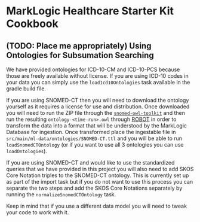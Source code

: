 # MarkLogic Healthcare Starter Kit Cookbook

## (TODO: Place me appropriately) Using Ontologies for Subsumation Searching

We have provided ontologies for ICD-10-CM and ICD-10-PCS because those are freely available without license. If you are using ICD-10 codes in your data you can simply use the `loadIcd10Ontologies` task available in the gradle build file.

If you are using SNOMED-CT then you will need to download the ontology yourself as it requires a license for use and distribution. Once downloaded you will need to run the ZIP file through the [`snomed-owl-toolkit`](https://github.com/IHTSDO/snomed-owl-toolkit) and then run the resulting `ontology-<time-run>.owl` through [ROBOT](http://robot.obolibrary.org/) in order to transform the data into a format that will be understood by the MarkLogic Database for ingestion. Once transformed place the ingestable file in `src/main/ml-data/ontologies/SNOMED-CT.ttl` and you will be able to run `loadSnomedCTOntology` (or if you want to use all 3 ontologies you can use `loadOntologies`).

If you are using SNOMED-CT and would like to use the standardized queries that we have provided in this project you will also need to add SKOS Core Notation triples to the SNOMED-CT ontology. This is currently set up as part of the import task but if you do not want to use this process you can separate the two steps and add the SKOS Core Notations separately by running the `normalizeSnomedCTOntology` task.

Keep in mind that if you use a different data model you will need to tweak your code to work with it.
